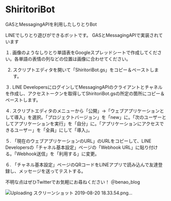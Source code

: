 # ShiritoriBot
GASとMessagingAPIを利用したしりとりBot

LINEでしりとり遊びができるボットです。 GASとMessagingAPIで実装されています

１. 画像のようなしりとり単語表をGoogleスプレッドシートで作成してください。各単語の表情の列などの位置は画像に合わせてください。 

2. スクリプトエディタを開いて「ShiritoriBot.gs」をコピー＆ペーストします。 

３. LINE DevelopersにログインしてMessagingAPIのクライアントとチャネルを作成し、アクセストークンを取得してShiritoriBot.gsの所定の箇所にコピー＆ペーストします。 

４. スクリプトエディタのメニューから「公開」→「ウェブアプリケーションとして導入」を選択。「プロジェクトバージョン」を「new」に。「次のユーザーとしてアプリケーションを実行」を「自分」に。「アプリケーションにアクセスできるユーザー」を「全員」にして「導入」。

５. 「現在のウェブアプリケーションのURL」のURLをコピーして、LINE Developersの「チャネル基本設定」ページの「Webhook URL」に貼り付ける。「Webhook送信」を「利用する」に変更。

６. 「チャネル基本設定」ページのQRコードをLINEアプリで読み込んで友達登録し、メッセージを送ってテストする。

不明な点はぜひTwitterでお気軽にお尋ねください！ ＠benao_blog

![Uploading スクリーンショット 2019-08-20 18.33.54.png…](https://user-images.githubusercontent.com/51358770/63336178-aa789880-c379-11e9-8a04-16d69d95b3f3.png)
